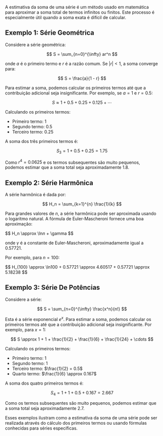 A estimativa da soma de uma série é um método usado em matemática para aproximar a soma total de termos infinitos ou finitos. Este processo é especialmente útil quando a soma exata é difícil de calcular.

## Exemplo 1: Série Geométrica

Considere a série geométrica:

$$
S = \sum_{n=0}^{\infty} ar^n
$$

onde $a$ é o primeiro termo e $r$ é a razão comum. Se $|r| < 1$, a soma converge para:

$$
S = \frac{a}{1 - r}
$$

Para estimar a soma, podemos calcular os primeiros termos até que a contribuição adicional seja insignificante. Por exemplo, se $a = 1$ e $r = 0.5$:

$$
S \approx 1 + 0.5 + 0.25 + 0.125 + \cdots
$$

Calculando os primeiros termos:

- Primeiro termo: $1$
- Segundo termo: $0.5$
- Terceiro termo: $0.25$

A soma dos três primeiros termos é:

$$
S_3 = 1 + 0.5 + 0.25 = 1.75
$$

Como $r^4 = 0.0625$ e os termos subsequentes são muito pequenos, podemos estimar que a soma total seja aproximadamente $1.8$.

## Exemplo 2: Série Harmônica

A série harmônica é dada por:

$$
H_n = \sum_{k=1}^{n} \frac{1}{k}
$$

Para grandes valores de $n$, a série harmônica pode ser aproximada usando o logaritmo natural. A fórmula de Euler-Mascheroni fornece uma boa aproximação:

$$
H_n \approx \ln$n$ + \gamma
$$

onde $\gamma$ é a constante de Euler-Mascheroni, aproximadamente igual a $0.57721$.

Por exemplo, para $n = 100$:

$$
H_{100} \approx \ln$100$ + 0.57721 \approx 4.60517 + 0.57721 \approx 5.18238
$$

## Exemplo 3: Série De Potências

Considere a série:

$$
S = \sum_{n=0}^{\infty} \frac{x^n}{n!}
$$

Esta é a série exponencial $e^x$. Para estimar a soma, podemos calcular os primeiros termos até que a contribuição adicional seja insignificante. Por exemplo, para $x = 1$:

$$
S \approx 1 + 1 + \frac{1}{2} + \frac{1}{6} + \frac{1}{24} + \cdots
$$

Calculando os primeiros termos:

- Primeiro termo: $1$
- Segundo termo: $1$
- Terceiro termo: $\frac{1}{2} = 0.5$
- Quarto termo: $\frac{1}{6} \approx 0.167$

A soma dos quatro primeiros termos é:

$$
S_4 = 1 + 1 + 0.5 + 0.167 = 2.667
$$

Como os termos subsequentes são muito pequenos, podemos estimar que a soma total seja aproximadamente $2.7$.

Esses exemplos ilustram como a estimativa da soma de uma série pode ser realizada através do cálculo dos primeiros termos ou usando fórmulas conhecidas para séries específicas.
